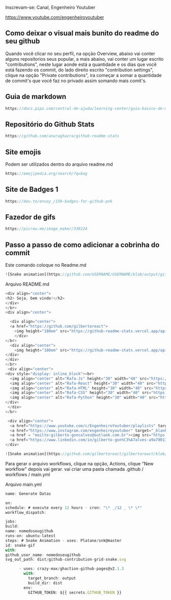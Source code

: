 Inscrevam-se: Canal, Engenheiro Youtuber

https://www.youtube.com/engenheiroyoutuber

## Como deixar o visual mais bunito do readme do seu github

Quando você clicar no seu perfil, na opção Overview, abaixo vai conter alguns repositorios seus popular, a mais abaixo, vai conter um lugar escrito "contributions", neste lugar aonde está a quantidade e os dias que você está fazendo os commit, do lado direito escrito "contribution settings", clique na opção "Private contributions", ira começar a somar a quantidade de commit's que você faz no privado assim somando mais comit's.

## Guia de markdown

```js
https://docs.pipz.com/central-de-ajuda/learning-center/guia-basico-de-markdown#open

```

## Repositório do Github Stats

```js
https://github.com/anuraghazra/github-readme-stats
```

## Site emojis

Podem ser utilizados dentro do arquivo readme.md

```js
https://emojipedia.org/search/?q=bag
```

## Site de Badges 1

```js
https://dev.to/envoy_/150-badges-for-github-pnk
```

## Fazedor de gifs

```js
https://picrew.me/image_maker/338224
```

## Passo a passo de como adicionar a cobrinha do commit

Este comando coloque no Readme.md

```js
![Snake animation](https://github.com/USERNAME/USERNAME/blob/output/github-contribution-grid-snake.svg)
```

Arquivo README.md

```js
<div align="center">
<h2> Seja, bem vindo!</h2>
</div>
</br>
<div align="center">

  <div align="center">
  <a href="https://github.com/gilbertoreact">
    <img height="180em" src="https://github-readme-stats.vercel.app/api?username=gilbertoreact&show_icons=true&theme=dark&include_all_commits=true&count_private=true"/>
    </div>
</br>
  <div align="center">
    <img height="180em" src="https://github-readme-stats.vercel.app/api/top-langs/?username=gilbertoreact&layout=compact&langs_count=7&theme=dark"/>
</div>
</div>
</br>
 <div align="center">
<div style="display: inline_block"><br>
  <img align="center" alt="Rafa-Js" height="30" width="40" src="https://raw.githubusercontent.com/devicons/devicon/master/icons/javascript/javascript-plain.svg">
  <img align="center" alt="Rafa-React" height="30" width="40" src="https://raw.githubusercontent.com/devicons/devicon/master/icons/react/react-original.svg">
  <img align="center" alt="Rafa-HTML" height="30" width="40" src="https://raw.githubusercontent.com/devicons/devicon/master/icons/html5/html5-original.svg">
  <img align="center" alt="Rafa-CSS" height="30" width="40" src="https://raw.githubusercontent.com/devicons/devicon/master/icons/css3/css3-original.svg">
  <img align="center" alt="Rafa-Python" height="30" width="40" src="https://raw.githubusercontent.com/devicons/devicon/master/icons/python/python-original.svg">
</div>
 </div>
</br>

 <div align="center">
  <a href="https://www.youtube.com/c/EngenheiroYoutuber/playlists" target="_blank"><img src="https://img.shields.io/badge/YouTube-FF0000?style=for-the-badge&logo=youtube&logoColor=white" target="_blank"></a>
  <a href="https://www.instagram.com/engenheiroyoutuber" target="_blank"><img src="https://img.shields.io/badge/-Instagram-%23E4405F?style=for-the-badge&logo=instagram&logoColor=white" target="_blank"></a>
  <a href = "mailto:gilberto-goncalves@outlook.com.br"><img src="https://img.shields.io/badge/-Gmail-%23333?style=for-the-badge&logo=gmail&logoColor=white" target="_blank"></a>
  <a href="https://www.linkedin.com/in/gilberto-gon%C3%A7alves-a9a700131/" target="_blank"><img src="https://img.shields.io/badge/-LinkedIn-%230077B5?style=for-the-badge&logo=linkedin&logoColor=white" target="_blank"></a>
</div>

![Snake animation](https://github.com/gilbertoreact/gilbertoreact/blob/output/github-contribution-grid-snake.svg)
```

Para gerar o arquivo workflows, clique na opção, Actions, clique "New workflow"
depois vai gerar.
vai criar uma pasta chamada .github / workflows / main.yml

Arquivo main.yml

```js
name: Generate Datas

on:
schedule: # execute every 12 hours - cron: "\* _/12 _ \* \*"
workflow_dispatch:

jobs:
build:
name: nomedoseugithub
runs-on: ubuntu-latest
steps: # Snake Animation - uses: Platane/snk@master
id: snake-gif
with:
github_user_name: nomedoseugithub
svg_out_path: dist/github-contribution-grid-snake.svg

      - uses: crazy-max/ghaction-github-pages@v2.1.3
        with:
          target_branch: output
          build_dir: dist
        env:
          GITHUB_TOKEN: ${{ secrets.GITHUB_TOKEN }}
```
